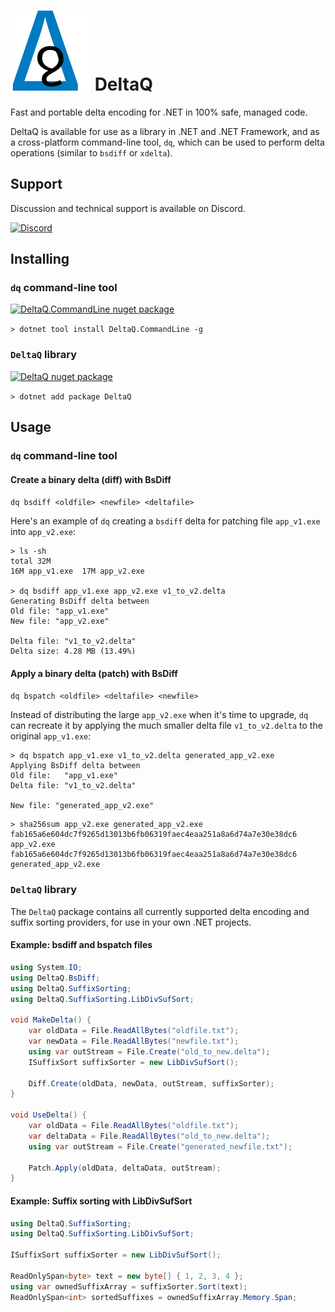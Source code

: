 # <img src="assets/dq.svg" alt="deltaq logo" width="128" /> DeltaQ

Fast and portable delta encoding for .NET in 100% safe, managed code.

DeltaQ is available for use as a library in .NET and .NET Framework, and as a cross-platform command-line tool, `dq`, which can be used to perform delta operations (similar to `bsdiff` or `xdelta`).

## Support

Discussion and technical support is available on Discord.

[![Discord](https://img.shields.io/discord/359127425558249482)](https://discord.gg/FkRPyz6kcD)

## Installing

### `dq` command-line tool

[![DeltaQ.CommandLine nuget package](https://img.shields.io/nuget/v/DeltaQ.CommandLine.svg?style=flat)](https://www.nuget.org/packages/DeltaQ.CommandLine)

`> dotnet tool install DeltaQ.CommandLine -g`

### `DeltaQ` library

[![DeltaQ nuget package](https://img.shields.io/nuget/v/DeltaQ.svg?style=flat)](https://www.nuget.org/packages/DeltaQ)

`> dotnet add package DeltaQ`

## Usage

### `dq` command-line tool

#### Create a binary delta (diff) with BsDiff

`dq bsdiff <oldfile> <newfile> <deltafile>`

Here's an example of `dq` creating a `bsdiff` delta for patching file `app_v1.exe` into `app_v2.exe`:
```
> ls -sh
total 32M
16M app_v1.exe  17M app_v2.exe

> dq bsdiff app_v1.exe app_v2.exe v1_to_v2.delta
Generating BsDiff delta between
Old file: "app_v1.exe"
New file: "app_v2.exe"

Delta file: "v1_to_v2.delta"
Delta size: 4.28 MB (13.49%)
```

#### Apply a binary delta (patch) with BsDiff

`dq bspatch <oldfile> <deltafile> <newfile>`

Instead of distributing the large `app_v2.exe` when it's time to upgrade, `dq` can recreate it by applying the much smaller delta file `v1_to_v2.delta` to the original `app_v1.exe`:

```
> dq bspatch app_v1.exe v1_to_v2.delta generated_app_v2.exe
Applying BsDiff delta between
Old file:   "app_v1.exe"
Delta file: "v1_to_v2.delta"

New file: "generated_app_v2.exe"
```
```
> sha256sum app_v2.exe generated_app_v2.exe
fab165a6e604dc7f9265d13013b6fb06319faec4eaa251a8a6d74a7e30e38dc6  app_v2.exe
fab165a6e604dc7f9265d13013b6fb06319faec4eaa251a8a6d74a7e30e38dc6  generated_app_v2.exe
```

### `DeltaQ` library

The `DeltaQ` package contains all currently supported delta encoding and suffix sorting providers, for use in your own .NET projects.

#### Example: bsdiff and bspatch files

```cs
using System.IO;
using DeltaQ.BsDiff;
using DeltaQ.SuffixSorting;
using DeltaQ.SuffixSorting.LibDivSufSort;

void MakeDelta() {
    var oldData = File.ReadAllBytes("oldfile.txt");
    var newData = File.ReadAllBytes("newfile.txt");
    using var outStream = File.Create("old_to_new.delta");
    ISuffixSort suffixSorter = new LibDivSufSort();

    Diff.Create(oldData, newData, outStream, suffixSorter);
}

void UseDelta() {
    var oldData = File.ReadAllBytes("oldfile.txt");
    var deltaData = File.ReadAllBytes("old_to_new.delta");
    using var outStream = File.Create("generated_newfile.txt");

    Patch.Apply(oldData, deltaData, outStream);
}
```

#### Example: Suffix sorting with LibDivSufSort

```cs
using DeltaQ.SuffixSorting;
using DeltaQ.SuffixSorting.LibDivSufSort;

ISuffixSort suffixSorter = new LibDivSufSort();

ReadOnlySpan<byte> text = new byte[] { 1, 2, 3, 4 };
using var ownedSuffixArray = suffixSorter.Sort(text);
ReadOnlySpan<int> sortedSuffixes = ownedSuffixArray.Memory.Span;
```

